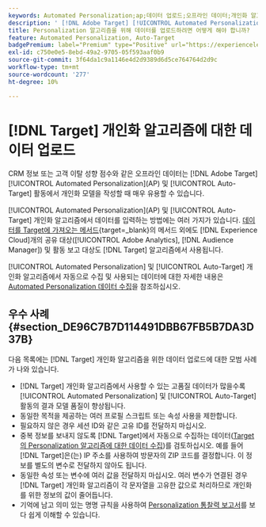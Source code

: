 ```yaml
---
keywords: Automated Personalization;ap;데이터 업로드;오프라인 데이터;개인화 알고리즘;자동 타겟;자동 타겟;우수 사례
description: ' [!DNL Adobe Target] [!UICONTROL Automated Personalization](AP) 및 [!UICONTROL Auto-Target] 활동에서 개인화 모델을 만들 때 오프라인 데이터를 업로드하는 방법을 알아봅니다.'
title: Personalization 알고리즘을 위해 데이터를 업로드하려면 어떻게 해야 합니까?
feature: Automated Personalization, Auto-Target
badgePremium: label="Premium" type="Positive" url="https://experienceleague.adobe.com/docs/target/using/introduction/intro.html?lang=en#premium newtab=true" tooltip="Target Premium에 포함된 내용을 확인합니다."
exl-id: c750e0e5-8ebd-49a2-9705-05f593aaf0b9
source-git-commit: 3f64da1c9a1146e4d2d9389d6d5ce764764d2d9c
workflow-type: tm+mt
source-wordcount: '277'
ht-degree: 10%

---
```


# [!DNL Target] 개인화 알고리즘에 대한 데이터 업로드

CRM 정보 또는 고객 이탈 성향 점수와 같은 오프라인 데이터는 [!DNL Adobe Target] [!UICONTROL Automated Personalization]&#x200B;(AP) 및 [!UICONTROL Auto-Target] 활동에서 개인화 모델을 작성할 때 매우 유용할 수 있습니다.

[!UICONTROL Automated Personalization]&#x200B;(AP) 및 [!UICONTROL Auto-Target] 개인화 알고리즘에서 데이터를 입력하는 방법에는 여러 가지가 있습니다. [데이터를 Target에 가져오는 메서드](https://experienceleague.adobe.com/docs/target-dev/developer/implementation/methods/methods-to-get-data-into-target.html){target=_blank}의 메서드 외에도 [!DNL Experience Cloud]개의 공유 대상([!UICONTROL Adobe Analytics], [!DNL Audience Manager]) 및 활동 보고 대상도 [!DNL Target] 알고리즘에서 사용됩니다.

[!UICONTROL Automated Personalization] 및 [!UICONTROL Auto-Target] 개인화 알고리즘에서 자동으로 수집 및 사용되는 데이터에 대한 자세한 내용은 [Automated Personalization 데이터 수집](/help/main/c-activities/t-automated-personalization/ap-data.md)을 참조하십시오.

## 우수 사례 {#section_DE96C7B7D114491DBB67FB5B7DA3D37B}

다음 목록에는 [!DNL Target] 개인화 알고리즘을 위한 데이터 업로드에 대한 모범 사례가 나와 있습니다.

* [!DNL Target] 개인화 알고리즘에서 사용할 수 있는 고품질 데이터가 많을수록 [!UICONTROL Automated Personalization] 및 [!UICONTROL Auto-Target] 활동의 결과 모델 품질이 향상됩니다.
* 동일한 목적을 제공하는 여러 프로필 스크립트 또는 속성 사용을 제한합니다.
* 필요하지 않은 경우 세션 ID와 같은 고유 ID를 전달하지 마십시오.
* 중복 정보를 보내지 않도록 [!DNL Target]에서 자동으로 수집하는 데이터([Target의 Personalization 알고리즘에 대한 데이터 수집](/help/main/c-activities/t-automated-personalization/ap-data.md))를 검토하십시오. 예를 들어 [!DNL Target]은(는) IP 주소를 사용하여 방문자의 ZIP 코드를 결정합니다. 이 정보를 별도의 변수로 전달하지 않아도 됩니다.
* 동일한 속성 또는 변수에 여러 값을 전달하지 마십시오. 여러 변수가 연결된 경우 [!DNL Target] 개인화 알고리즘이 각 문자열을 고유한 값으로 처리하므로 개인화를 위한 정보의 값이 줄어듭니다.
* 기억에 남고 의미 있는 명명 규칙을 사용하여 [Personalization 통찰력 보고서](/help/main/c-reports/c-personalization-insights-reports/personalization-insights-reports.md#concept_A897070E1EDC403EB84CFB7A6ECAD767)를 보다 쉽게 이해할 수 있습니다.
